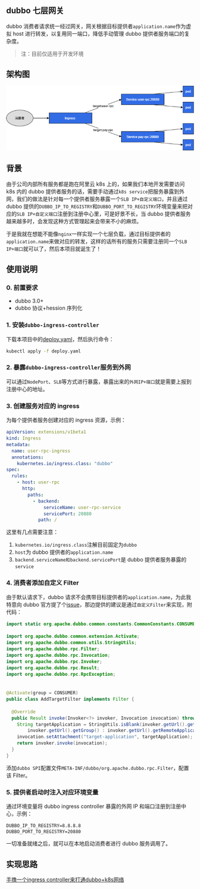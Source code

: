## dubbo 七层网关

dubbo 消费者请求统一经过网关，网关根据目标提供者`application.name`作为虚拟 host 进行转发，以复用同一端口，降低手动管理 dubbo 提供者服务端口的复杂度。

> 注：目前仅适用于开发环境

## 架构图

![](.docs/imgs/flow.drawio.png)

## 背景

由于公司内部所有服务都是跑在阿里云 k8s 上的，如果我们本地开发需要访问 k8s 内的 dubbo 提供者服务的话，需要手动通过`k8s service`把服务暴露到外网，我们的做法是针对每一个提供者服务暴露一个`SLB IP+自定义端口`，并且通过 dubbo 提供的`DUBBO_IP_TO_REGISTRY`和`DUBBO_PORT_TO_REGISTRY`环境变量来把对应的`SLB IP+自定义端口`注册到注册中心里，可是好景不长，当 dubbo 提供者服务越来越多时，会发现这种方式管理起来会带来不小的麻烦。

于是我就在想能不能像`nginx`一样实现一个七层负载，通过目标提供者的`application.name`来做对应的转发，这样的话所有的服务只需要注册同一个`SLB IP+端口`就可以了，然后本项目就诞生了！

## 使用说明

### 0. 前置要求

- dubbo 3.0+
- dubbo 协议+hession 序列化

### 1. 安装`dubbo-ingress-controller`

下载本项目中的[deploy.yaml](./deploy.yaml)，然后执行命令：

```sh
kubectl apply -f deploy.yaml
```

### 2. 暴露`dubbo-ingress-controller`服务到外网

可以通过`NodePort`、`SLB`等方式进行暴露，暴露出来的`外网IP+端口`就是需要上报到注册中心的地址。

### 3. 创建服务对应的 ingress

为每个提供者服务创建对应的 ingress 资源，示例：

```yaml
apiVersion: extensions/v1beta1
kind: Ingress
metadata:
  name: user-rpc-ingress
  annotations:
    kubernetes.io/ingress.class: "dubbo"
spec:
  rules:
    - host: user-rpc
      http:
        paths:
          - backend:
              serviceName: user-rpc-service
              servicePort: 20880
            path: /
```

这里有几点需要注意：

1. `kubernetes.io/ingress.class`注解目前固定为`dubbo`
2. `host`为 dubbo 提供者的`application.name`
3. `backend.serviceName和backend.servicePort`是 dubbo 提供者服务暴露的`service`

### 4. 消费者添加自定义 Filter

由于默认请求下，dubbo 请求不会携带目标提供者的`application.name`，为此我特意向 dubbo 官方提了个[issue](https://github.com/apache/dubbo/issues/9251)，那边提供的建议是通过`自定义Filter`来实现，附代码：

```java
import static org.apache.dubbo.common.constants.CommonConstants.CONSUMER;

import org.apache.dubbo.common.extension.Activate;
import org.apache.dubbo.common.utils.StringUtils;
import org.apache.dubbo.rpc.Filter;
import org.apache.dubbo.rpc.Invocation;
import org.apache.dubbo.rpc.Invoker;
import org.apache.dubbo.rpc.Result;
import org.apache.dubbo.rpc.RpcException;


@Activate(group = CONSUMER)
public class AddTargetFilter implements Filter {

  @Override
  public Result invoke(Invoker<?> invoker, Invocation invocation) throws RpcException {
    String targetApplication = StringUtils.isBlank(invoker.getUrl().getRemoteApplication()) ?
        invoker.getUrl().getGroup() : invoker.getUrl().getRemoteApplication();
    invocation.setAttachment("target-application", targetApplication);
    return invoker.invoke(invocation);
  }
}
```

添加`dubbo SPI`配置文件`META-INF/dubbo/org.apache.dubbo.rpc.Filter`，配置该 Filter。

### 5. 提供者启动时注入对应环境变量

通过环境变量将 dubbo ingress controller 暴露的外网 IP 和端口注册到注册中心，示例：

```
DUBBO_IP_TO_REGISTRY=8.8.8.8
DUBBO_PORT_TO_REGISTRY=20880
```

一切准备就绪之后，就可以在本地启动消费者进行 dubbo 服务调用了。

## 实现思路

[手撸一个ingress controller来打通dubbo+k8s网络](https://monkeywie.cn/2021/11/16/dubbo-in-k8s/)

